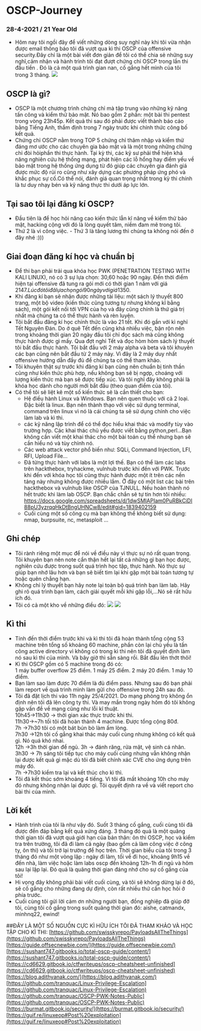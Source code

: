 # OSCP-Journey
### 28-4-2021 / 21 Year Old
- Hôm nay tôi ngồi đây để viết những dòng suy nghĩ này khi tôi vừa nhận được email thông báo tôi đã vượt qua kì thi OSCP của offensive security.Đây chỉ là một bài viết đơn giản để tôi có thể chia sẻ những suy nghĩ,cảm nhận và hành trình tôi đạt đượt chứng chỉ OSCP trong lần thi đầu tiền . Đó là cả một quá trình gian nan, cố gắng hết mình của tôi trong 3 tháng.
![](https://raw.githubusercontent.com/tranquac/OSCP-EXAM/main/POC_report/pass.PNG?token=AMJEFMAX3XI2OSCZ5QGHPKLARIDAQ)
## OSCP là gì?
- OSCP là một chương trình chứng chỉ mà tập trung vào những kỹ năng tấn công và kiểm thử bảo mật. Nó bao gồm 2 phần: một bài thi pentest trong vòng 23h45p. Kết quả thi sau đó phải được viết thành báo cáo bằng Tiếng Anh, thẩm định trong 7 ngày trước khi chính thức công bố kết quả.
- Chứng chỉ OSCP nằm trong TOP 5 chứng chỉ thâm nhập và kiểm thử đáng mơ ước cho các chuyên gia bảo mật và là một trong những chứng chỉ đòi hỏiphần thi thực hành. Tại kỳ thi, các kỹ sư phải thể hiện khả năng nghiên cứu hệ thống mạng, phát hiện các lỗ hổng hay điểm yếu về bảo mật trong hệ thống ứng dụng từ đó giúp các chuyên gia đánh giá được mức độ rủi ro cũng như xây dựng các phương pháp ứng phó và khắc phục sự cố.Có thể nói, đánh giá quan trọng nhất trong kỳ thi chính là tư duy nhạy bén và kỹ năng thực thi dưới áp lực lớn.

## Tại sao tôi lại đăng kí OSCP?
- Đầu tiên là để học hỏi nâng cao kiến thức lẫn kĩ năng về kiểm thử bảo mật, hacking cộng với đó là lòng quyết tâm, niềm đam mê trong tôi. 
- Thứ 2 là vì công việc.                                                                                                                                                          - Thứ 3 là tăng lương thì chúng ta không nói đến ở đây nhé :)))                                                                               
##  Giai đoạn đăng kí học và chuẩn bị
- Để thi bạn phải trải qua khóa học PWK (PENETRATION TESTING WITH KALI LINUX), nó có 3 sự lựa chọn: 30,60 hoặc 90 ngày. Đến thời điểm hiện tại offensive đã tung ra gói mới có thời gian 1 năm với giá 2147$. Lúc đó tôi đã lựa chọn gói 90 ngày với giá 1350$.
- Khi đăng kí bạn sẽ nhận được những tài liệu: một sách lý thuyết 800 trang, một bộ video (kiến thức cũng tương tự nhưng không kĩ bằng sách), một gói kết nối tới VPN của họ và đây cũng chính là thứ giá trị nhất mà chúng ta có thể thực hành và rèn luyện.
- Tôi bắt đầu đăng kí học chính thức là vào 21 tết. Khi đó gần với kì nghỉ Tết Nguyên Đán. Do ở quê Tết đến cũng khá nhiều việc, bận rộn nên trong khoảng thời gian 20 ngày đầu tôi chỉ đọc sách mà cũng không thực hành được gì mấy. Qua đợt nghỉ Tết và đọc hòm hòm sách lý thuyết tôi bắt đầu thực hành. Tôi bắt đầu với 2 máy alpha và beta và tôi khuyên các bạn cũng nên bắt đầu từ 2 máy này. Vì đây là 2 máy duy nhất offensive hướng dẫn đầy đủ để chúng ta có thể tham khảo. 
- Tôi khuyên thật sự trước khi đăng kí bạn cũng nên chuẩn bị tinh thần cũng như kiến thức phù hơp, nếu không bạn sẽ bị ngợp, choáng với lượng kiến thức mà bạn sẽ được tiếp xúc. Và tôi nghĩ đây không phải là khóa học dành cho người mới bắt đầu (theo quan điểm của tôi).
- Có thể tôi sẽ liệt kê một số kiến thức sẽ là cần thiết cho bạn:
  - Hệ điều hành Linux và Windows. Bạn nên quen thuộc với cả 2 loại. Đặc biết là linux. Bạn nên thành thạo với việc sử dụng terminal, command trên linux vì nó là cái chúng ta sẽ   sử dụng chính cho việc làm lab và kì thi.
  + các kỹ năng lập trình để có thể đọc hiểu khai thác và modify tùy vào trường hợp. Các khai thác chủ yếu được viết bằng python,perl...Bạn không cần viết một khai thác cho một   bài toán cụ thể nhưng bạn sẽ cần hiểu nó và tùy chỉnh nó.
  + Các web attack vector phổ biến như: SQLi, Command Injection, LFI, RFI, Upload File...
  + Đã từng thực hành với labs là một lợi thế. Bạn có thể làm các labs trên hackthebox, tryhackme, vulnhub trước khi đến với PWK. Trước khi đến với khóa học tôi cũng thực hành     được một ít trên các nền tảng này nhưng không được nhiều lắm. Ở đây có một list các bài trên hackthebox và vulnhub like OSCP của TJNULL. Nếu hoàn thành nó hết trước khi làm     lab OSCP. Bạn chắc chắn sẽ tự tin hơn tôi nhiều:                                                                                               
  https://docs.google.com/spreadsheets/d/1dwSMIAPIam0PuRBkCiDI88pU3yzrqqHkDtBngUHNCw8/edit#gid=1839402159
  + Cuối cùng một số công cụ mà bạn không thể không biết sử dụng: nmap, burpsuite, nc, metasploit ...  
## Ghi chép
- Tôi rành riêng một mục để nói về điều này vì thực sự nó rất quan trọng. Tôi khuyên bạn nên note cẩn thận hết lại tất cả những gì bạn học được, nghiên cứu được trong suốt quá trình học tập, thực hành. Nó thực sự giúp bạn nhớ lâu hơn và bạn sẽ biết tìm lại khi gặp một bài toán tương tự hoặc quên chẳng hạn.
- Không chỉ lý thuyết bạn hãy note lại toàn bộ quá trình bạn làm lab. Hãy ghi rõ quá trình bạn làm, cách giải quyết mỗi khi gặp lỗi,...Nó sẽ rất hữu ích đó.
- Tôi có cả một kho về những điều đó:
![](https://raw.githubusercontent.com/tranquac/OSCP-EXAM/main/POC_report/Capture.PNG?token=AMJEFMEEJG6ZWYES6RZBVFTARBMXO)
![](https://raw.githubusercontent.com/tranquac/OSCP-EXAM/main/POC_report/Capture2.PNG?token=AMJEFMEMBNXGZXLZQGGZRW3ARBNJS)
## Kì thi
- Tính đến thời điểm trước khi và kì thi tôi đã hoàn thành tổng cộng 53 machine trên tổng số khoảng 60 machine, phần còn lại chủ yếu là tấn công active directory vì không có trong kì thi nên tôi đã quyết định làm nó sau kì thi của mình. Và bây giờ thì sẵn sàng rồi. Bắt đầu lên thớt thôi!
- Kì thi OSCP gồm có 5 machine trong đó có:                                                                                                                               
1 máy buffer overflow 25 điểm.                                                                                                                                                    1 máy 25 điểm.                                                                                                                                                                    2 máy 20 điểm.                                                                                                                                                                    1 máy 10 điểm.                                                                                                                           
- Bạn làm sao làm được 70 điểm là đủ điểm pass. Nhưng sau đó bạn phải làm report về quá trình mình làm gửi cho offensive trong 24h sau đó.
- Tôi đã đặt lịch thi vào 11h ngày 25/4/2021. Do mạng phòng trọ không ổn định nên tôi đã lên công ty thi. Và may mắn trong ngày hôm đó tôi không gặp vấn đề về mạng cũng như lỗi kĩ thuật.                                                                                                                                                                  
  10h45->11h30 -> thời gian xác thực trước khi thi.                                                                                                                      
  11h30->~7h tối tôi đã hoàn thành 4 machine. Được tổng cộng 80đ.                                                                                                         
  7h   ->7h30 tôi có một bát bún bò làm ấm lòng.                                                                                                                  
  7h30 ->12h tôi cố gắng khai thác máy cuối cùng nhưng không có kết quả gì. Nó quá khó nhai.                                                                              
  12h  ->3h thời gian để ngủ.                                                                                                                                                       3h   -> đánh răng, rửa mặt, vệ sinh cá nhân.                                                                                                             
  3h30 -> 7h sáng tôi tiếp tục cho máy cuối cùng nhưng vẫn không nhận lại được kết quả gì mặc dù tôi đã biết chính xác CVE cho ứng dụng trên máy đó.              
  7h   ->7h30 kiểm tra lại và kết thúc cho kì thì.                                                                                                          
- Tôi đã kết thúc sớm khoảng 4 tiếng. Vì tôi đã mất khoảng 10h cho máy đó nhưng không nhận lại được gì. Tôi quyết định ra về và viết report cho bài thi của mình.

## Lời kết
- Hành trình của tôi là như vậy đó. Suốt 3 tháng cố gắng, cuối cùng tôi đã được đền đáp bằng kết quả xứng đáng. 3 tháng đó quả là một quãng thời gian tôi đã vượt quá giới hạn của bản thân: ôn thi OSCP, học và kiểm tra trên trường, tôi đã đi làm cả ngày (bao gồm cả làm công việc ở công ty, ôn thi) và tối trở lại trường để học trên. Thời gian biểu của tôi trong 3 tháng đó như một vòng lặp : ngày đi làm, tối về đi học, khoảng 9h15 về đến nhà, làm việc hoặc làm labs oscp đến khoảng 12h-1h đi ngủ và hôm sau lại lặp lại. Đó quả là quãng thời gian đáng nhớ cho sự cố gắng của tôi!
- Hi vọng đây không phải bài viết cuối cùng, và tôi sẽ không dừng lại ở đó, sẽ cố gắng cho những đang dự định, còn rất nhiều thứ cần học hỏi ở phía trước.
- Cuối cùng tôi gửi lời cảm ơn những người bạn, đồng nghiệp đã giúp đỡ tôi, cùng tôi cố gắng trong suốt quãng thời gian đó: aishe, catmandx, minhnq22, ewind! 
                                                                                                                                           
##ĐÂY LÀ MỘT SỐ NGUỒN CỰC KÌ HỮU ÍCH TÔI ĐÃ THAM KHẢO VÀ HỌC TẬP CHO KÌ THI:
[https://github.com/swisskyrepo/PayloadsAllTheThings](https://github.com/swisskyrepo/PayloadsAllTheThings)                                                
[https://guide.offsecnewbie.com/](https://guide.offsecnewbie.com/)                                                                        
[https://sushant747.gitbooks.io/total-oscp-guide/content/](https://sushant747.gitbooks.io/total-oscp-guide/content/)
[https://cd6629.gitbook.io/ctfwriteups/oscp-cheatsheet-unfinished](https://cd6629.gitbook.io/ctfwriteups/oscp-cheatsheet-unfinished)
[https://blog.adithyanak.com/](https://blog.adithyanak.com/)                                                                                 
[https://github.com/tranquac/Linux-Privilege-Escalation](https://github.com/tranquac/Linux-Privilege-Escalation)                  
[https://github.com/tranquac/OSCP-PWK-Notes-Public](https://github.com/tranquac/OSCP-PWK-Notes-Public)                                
[https://burmat.gitbook.io/security/](https://burmat.gitbook.io/security/)                                                                
[https://guif.re/linuxeop#Post%20exploitation](https://guif.re/linuxeop#Post%20exploitation)
